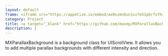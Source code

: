 ```yaml
---
layout: default
frame: <iframe src="https://appetize.io/embed/ae0xzmnbun1vz7e51pbr7v7hxg?device=iphone6s&scale=75&autoplay=false&orientation=portrait&deviceColor=white&disableHome=true" width="312px" height="653px" frameborder="0" scrolling="no"></iframe>
category: Project
title: <a target="_blank" href="https://github.com/maxep/MXParallaxBackground"> MXParallaxBackground </a>
description: |
---
```

MXParallaxBackground is a background class for UIScrolView. It allows you to add multiple parallax backgrounds with different intensity and direction.

